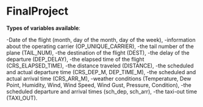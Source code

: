 # FinalProject

**Types of variables available**:

-Date of the flight (month, day of the month, day of the week),
-information about the operating carrier (OP_UNIQUE_CARRIER),
-the tail number of the plane (TAIL_NUM),
-the destination of the flight (DEST),
-the delay of the departure (DEP_DELAY),
-the elapsed time of the flight (CRS_ELAPSED_TIME),
-the distance traveled (DISTANCE),
-the scheduled and actual departure time (CRS_DEP_M, DEP_TIME_M),
-the scheduled and actual arrival time (CRS_ARR_M),
-weather conditions (Temperature, Dew Point, Humidity, Wind, Wind Speed, Wind Gust, Pressure, Condition),
-the scheduled departure and arrival times (sch_dep, sch_arr),
-the taxi-out time (TAXI_OUT).





